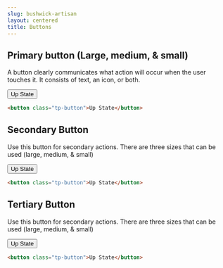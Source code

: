```yaml
---
slug: bushwick-artisan
layout: centered
title: Buttons
---
```


## Primary button (Large, medium, & small)

A button clearly communicates what action will occur when the user touches it. It consists of text, an icon, or both.

<div class="example">
<button class="tp-button">Up State</button>
</div>

```html
<button class="tp-button">Up State</button>
```

## Secondary Button

Use this button for secondary actions. There are three sizes that can be used (large, medium, & small)

<div class="example">
<button class="tp-button">Up State</button>
</div>

```html
<button class="tp-button">Up State</button>
```

## Tertiary Button

Use this button for secondary actions. There are three sizes that can be used (large, medium, & small)

<div class="example">
<button class="tp-button">Up State</button>
</div>

```html
<button class="tp-button">Up State</button>
```
